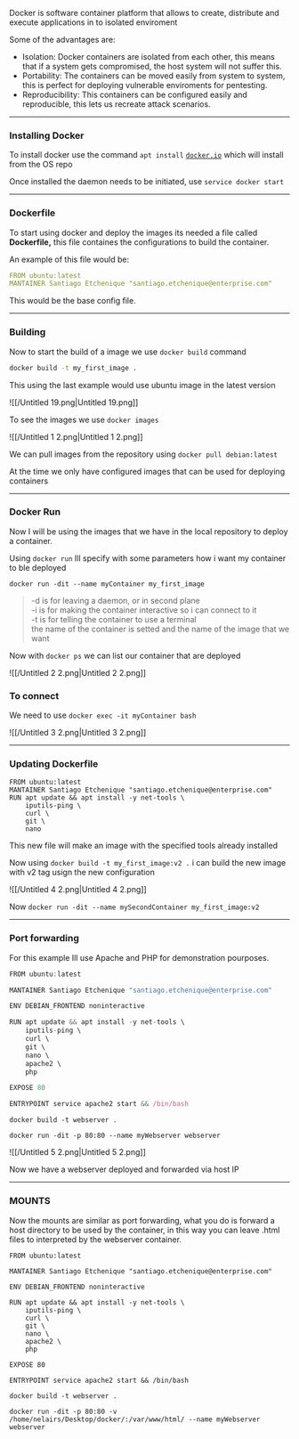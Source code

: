 Docker is software container platform that allows to create, distribute and execute applications in to isolated enviroment

  

Some of the advantages are:

- Isolation: Docker containers are isolated from each other, this means that if a system gets compromised, the host system will not suffer this.
- Portability: The containers can be moved easily from system to system, this is perfect for deploying vulnerable enviroments for pentesting.
- Reproducibility: This containers can be configured easily and reproducible, this lets us recreate attack scenarios.

---

### Installing Docker

To install docker use the command `apt install` [`docker.io`](http://docker.io) which will install from the OS repo

Once installed the daemon needs to be initiated, use `service docker start`

---

### Dockerfile

To start using docker and deploy the images its needed a file called **Dockerfile,** this file containes the configurations to build the container.

An example of this file would be:

```YAML
FROM ubuntu:latest
MANTAINER Santiago Etchenique "santiago.etchenique@enterprise.com"
```

This would be the base config file.

---

### Building

Now to start the build of a image we use `docker build` command

```Bash
docker build -t my_first_image .
```

This using the last example would use ubuntu image in the latest version

![[/Untitled 19.png|Untitled 19.png]]

To see the images we use `docker images`

![[/Untitled 1 2.png|Untitled 1 2.png]]

We can pull images from the repository using `docker pull debian:latest`

At the time we only have configured images that can be used for deploying containers

---

### Docker Run

Now I will be using the images that we have in the local repository to deploy a container.

Using `docker run` Ill specify with some parameters how i want my container to ble deployed

`docker run -dit --name myContainer my_first_image`

> -d is for leaving a daemon, or in second plane  
> -i is for making the container interactive so i can connect to it  
> -t is for telling the container to use a terminal  
> the name of the container is setted and the name of the image that we want  

Now with `docker ps` we can list our container that are deployed

![[/Untitled 2 2.png|Untitled 2 2.png]]

### To connect

We need to use `docker exec -it myContainer bash`

![[/Untitled 3 2.png|Untitled 3 2.png]]

---

### Updating Dockerfile

```Docker
FROM ubuntu:latest
MANTAINER Santiago Etchenique "santiago.etchenique@enterprise.com"
RUN apt update && apt install -y net-tools \
	iputils-ping \
	curl \
	git \
	nano
```

This new file will make an image with the specified tools already installed

Now using `docker build -t my_first_image:v2 .` i can build the new image with v2 tag usign the new configuration

![[/Untitled 4 2.png|Untitled 4 2.png]]

Now `docker run -dit --name mySecondContainer my_first_image:v2`

---

### Port forwarding

  

For this example Ill use Apache and PHP for demonstration pourposes.

  

```JavaScript
FROM ubuntu:latest

MANTAINER Santiago Etchenique "santiago.etchenique@enterprise.com"

ENV DEBIAN_FRONTEND noninteractive

RUN apt update && apt install -y net-tools \
	iputils-ping \
	curl \
	git \
	nano \
	apache2 \
	php

EXPOSE 80

ENTRYPOINT service apache2 start && /bin/bash
```

  

`docker build -t webserver .`

  

`docker run -dit -p 80:80 --name myWebserver webserver`

![[/Untitled 5 2.png|Untitled 5 2.png]]

Now we have a webserver deployed and forwarded via host IP

---

### MOUNTS

  

Now the mounts are similar as port forwarding, what you do is forward a host directory to be used by the container, in this way you can leave .html files to interpreted by the webserver container.

  

```Docker
FROM ubuntu:latest

MANTAINER Santiago Etchenique "santiago.etchenique@enterprise.com"

ENV DEBIAN_FRONTEND noninteractive

RUN apt update && apt install -y net-tools \
	iputils-ping \
	curl \
	git \
	nano \
	apache2 \
	php

EXPOSE 80

ENTRYPOINT service apache2 start && /bin/bash
```

  

`docker build -t webserver .`

  

`docker run -dit -p 80:80 -v /home/nelairs/Desktop/docker/:/var/www/html/ --name myWebserver webserver`